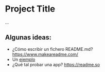 # Project Title

...

## Algunas ideas:

* ¿Cómo escribir un fichero README.md? https://www.makeareadme.com/
* Un  [ejemplo](https://gist.github.com/PurpleBooth/109311bb0361f32d87a2)
* ¿Qué tal probar una app? https://readme.so
